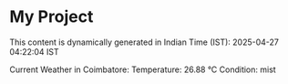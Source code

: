 # My Project

This content is dynamically generated in Indian Time (IST): 2025-04-27 04:22:04 IST


Current Weather in Coimbatore:
Temperature: 26.88 °C
Condition: mist
